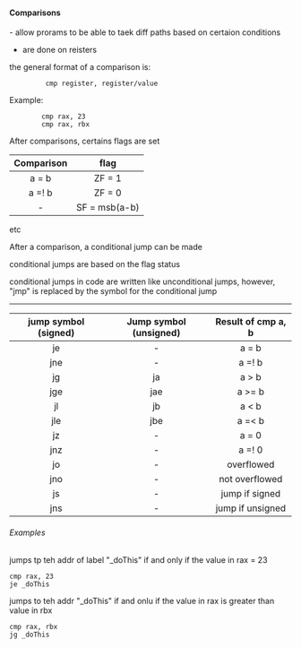 <h4>Comparisons</h4>
 - allow prorams to be able to taek diff paths based on certaion conditions

 - are done on reisters

 the general format of a comparison is:

    
             cmp register, register/value


   Example:

            
            cmp rax, 23
            cmp rax, rbx

After comparisons, certains flags are set

| Comparison | flag |
| :---: | :---: |
| a = b | ZF = 1 |
| a =! b | ZF = 0 |
| - | SF = msb(a-b) |


etc

After a comparison, a conditional jump can be made

conditional jumps are based on the flag status

conditional jumps in code are written like unconditional jumps, however,
"jmp" is replaced by the symbol for the conditional jump

-----------------------------------------------------------------------
| jump symbol (signed) |  Jump symbol (unsigned) | Result of cmp a, b |
| :---: |:---: | :---: |
| je | - | a = b |
| jne | - | a =! b |
| jg | ja | a > b |
| jge | jae | a >= b |
| jl | jb | a < b |
| jle | jbe | a =< b |
| jz | - | a = 0 |
| jnz | - | a =! 0 |
| jo | - | overflowed |
| jno | - | not overflowed |
| js | - | jump if signed |
| jns | - | jump if unsigned |

<h6>Examples</h6>
jumps tp teh addr of label "_doThis" if and only if the value in rax = 23

    cmp rax, 23
    je _doThis


jumps to teh addr "_doThis" if and onlu if the value in rax is greater than value in rbx

    cmp rax, rbx
    jg _doThis


